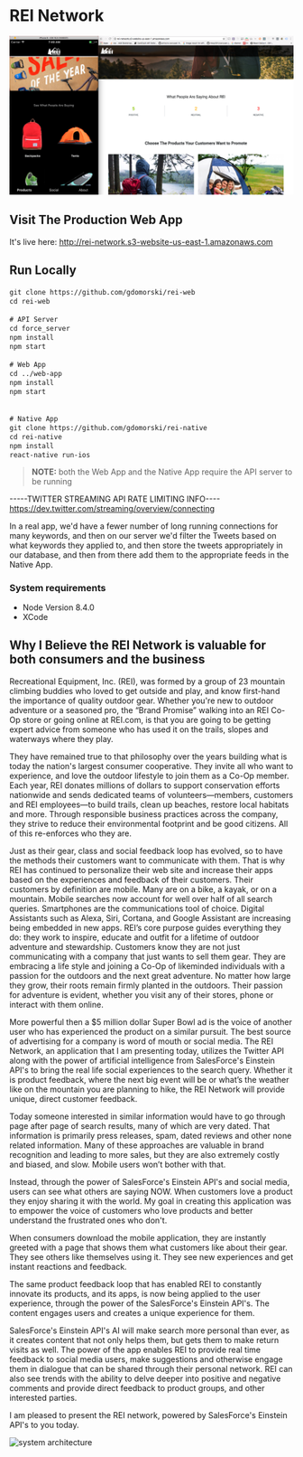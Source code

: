 # REI Network

![screenshot](./screenshot.png)


## Visit The Production Web App
It's live here: http://rei-network.s3-website-us-east-1.amazonaws.com

## Run Locally
```
git clone https://github.com/gdomorski/rei-web
cd rei-web

# API Server
cd force_server
npm install
npm start

# Web App
cd ../web-app
npm install
npm start


# Native App
git clone https://github.com/gdomorski/rei-native
cd rei-native
npm install
react-native run-ios
```
> **NOTE:** both the Web App and the Native App require the API server to be running


-----TWITTER STREAMING API RATE LIMITING INFO----
https://dev.twitter.com/streaming/overview/connecting

In a real app, we'd have a fewer number of long running connections for many keywords, and then on our server we'd filter the Tweets based on what keywords they applied to, and then store the tweets appropriately in our database, and then from there add them to the appropriate feeds in the Native App.

### System requirements
- Node Version 8.4.0
- XCode

## Why I Believe the REI Network is valuable for both consumers and the business

Recreational Equipment, Inc. (REI), was formed by a group of 23 mountain climbing buddies who loved to get outside and play, and know first-hand the importance of quality outdoor gear. Whether you're new to outdoor adventure or a seasoned pro, the “Brand Promise” walking into an REI Co-Op store or going online at REI.com, is that you are going to be getting expert advice from someone who has used it on the trails, slopes and waterways where they play.

They have remained true to that philosophy over the years building what is today the nation's largest consumer cooperative. They invite all who want to experience, and love the outdoor lifestyle to join them as a Co-Op member.
Each year, REI donates millions of dollars to support conservation efforts nationwide and sends dedicated teams of volunteers—members, customers and REI employees—to build trails, clean up beaches, restore local habitats and more. Through responsible business practices across the company, they strive to reduce their environmental footprint and be good citizens. All of this re-enforces who they are.

Just as their gear, class and social feedback loop has evolved, so to have the methods their customers want to communicate with them. That is why REI has continued to personalize their web site and increase their apps based on the experiences and feedback of their customers. Their customers by definition are mobile. Many are on a bike, a kayak, or on a mountain.  Mobile searches now account for well over half of all search queries.  Smartphones are the communications tool of choice.  Digital Assistants such as Alexa, Siri, Cortana, and Google Assistant are increasing being embedded in new apps.
REI’s core purpose guides everything they do: they work to inspire, educate and outfit for a lifetime of outdoor adventure and stewardship. Customers know they are not just communicating with a company that just wants to sell them gear. They are embracing a life style and joining a Co-Op of likeminded individuals with a passion for the outdoors and the next great adventure.  No matter how large they grow, their roots remain firmly planted in the outdoors. Their passion for adventure is evident, whether you visit any of their stores, phone or interact with them online.

More powerful then a $5 million dollar Super Bowl ad is the voice of another user who has experienced the product on a similar pursuit. The best source of advertising for a company is word of mouth or social media. The REI Network, an application that I am presenting today, utilizes the Twitter API along with the power of artificial intelligence from SalesForce's Einstein API's to bring the real life social experiences to the search query.  Whether it is product feedback, where the next big event will be or what’s the weather like on the mountain you are planning to hike, the REI Network will provide unique, direct customer feedback.

Today someone interested in similar information would have to go through page after page of search results, many of which are very dated.  That information is primarily press releases, spam, dated reviews and other none related information. Many of these approaches are valuable in brand recognition and leading to more sales, but they are also extremely costly and biased, and slow.  Mobile users won’t bother with that.

Instead, through the power of SalesForce's Einstein API's and social media, users can see what others are saying NOW.  When customers love a product they enjoy sharing it with the world.  My goal in creating this application was to empower the voice of customers who love products and better understand the frustrated ones who don't.

When consumers download the mobile application, they are instantly
greeted with a page that shows them what customers like about their gear. They see others like themselves using it.  They see new experiences and get instant reactions and feedback.

The same product feedback loop that has enabled REI to constantly innovate its products, and its apps, is now being applied to the user experience, through the power of the SalesForce's Einstein API's. The content engages users and creates a unique experience for them.

SalesForce's Einstein API's AI will make search more personal than ever, as it creates content that not only helps them, but gets them to make return visits as well. The power of the app enables REI to provide real time feedback to social media users, make suggestions and otherwise engage them in dialogue that can be shared through their personal network.  REI can also see trends with the ability to delve deeper into positive and negative comments and provide direct feedback to product groups, and other interested parties.

I am pleased to present the REI network, powered by SalesForce's Einstein API's to you today.



![system architecture](https://s3.amazonaws.com/rei-today/system-architecture.png)
